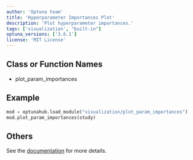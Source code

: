 ```yaml
---
author: 'Optuna team'
title: 'Hyperparameter Importances Plot'
description: 'Plot hyperparameter importances.'
tags: ['visualization', "built-in"]
optuna_versions: ['3.6.1']
license: 'MIT License'
---
```


## Class or Function Names
- plot_param_importances

## Example
```python
mod = optunahub.load_module("visualization/plot_param_importances")
mod.plot_param_importances(study)
```

## Others
See the [documentation](https://optuna.readthedocs.io/en/stable/reference/visualization/generated/optuna.visualization.plot_param_importances.html) for more details.
